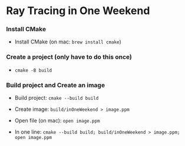 # Ray Tracing in One Weekend

### Install CMake

- Install CMake (on mac: `brew install cmake`)

### Create a project (only have to do this once)

- `cmake -B build`

### Build project and Create an image

- Build project: `cmake --build build`
- Create image: `build/inOneWeekend > image.ppm`
- Open file (on mac): `open image.ppm`

- In one line: `cmake --build build; build/inOneWeekend > image.ppm; open image.ppm`
